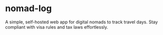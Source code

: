 # nomad-log
A simple, self-hosted web app for digital nomads to track travel days. Stay compliant with visa rules and tax laws effortlessly.﻿
